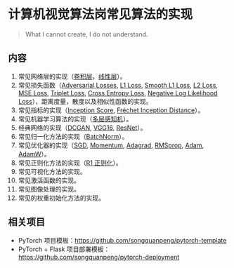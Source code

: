 # 计算机视觉算法岗常见算法的实现
> What I cannot create, I do not understand.

## 内容
1. 常见网络层的实现（[卷积层](./layers/Conv2d.py)，[线性层](./layers/Linear.py)）。
2. 常见损失函数（[Adversarial Losses](./losses/adversarial_loss.py), [L1 Loss](./losses/other_losses.py), [Smooth L1 Loss](./losses/other_losses.py), [L2 Loss](./losses/other_losses.py), [MSE Loss](./losses/other_losses.py), 
[Triplet Loss](./losses/other_losses.py), [Cross Entropy Loss](./losses/classification_loss.py), [Negative Log Likelihood Loss](./losses/classification_loss.py)），距离度量，散度以及相似性函数的实现。
3. 常见指标的实现（[Inception Score](./metrics/IS.py), [Fréchet Inception Distance](./metrics/FID.py)）。
4. 常见机器学习算法的实现（[多层感知机](./ml_models/MLP.py)）。
5. 经典网络的实现（[DCGAN](./dl_models/DCGAN.py), [VGG16](./dl_models/VGG16.py), [ResNet](./dl_models/ResNet.py)）。
6. 常见归一化方法的实现（[BatchNorm](./normalizations/BatchNorm.py)）。
7. 常见优化器的实现（[SGD](./optimizers/SGD.py), [Momentum](./optimizers/Momentum.py), [Adagrad](./optimizers/Adagrad.py), [RMSprop](./optimizers/RMSprop.py), [Adam](./optimizers/Adam.py), [AdamW](./optimizers/AdamW.py)）。
8. 常见正则化方法的实现（[R1 正则化](./regularization/r1_regularization.py)）。
9. 常见可视化方法的实现。
10. 常见激活函数的实现。
11. 常见图像处理的实现。
12. 常见的权重初始化方法的实现。

## 相关项目
+ PyTorch 项目模板：https://github.com/songquanpeng/pytorch-template
+ PyTorch + Flask 项目部署模板：https://github.com/songquanpeng/pytorch-deployment